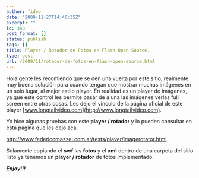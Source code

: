 ```yaml
---
author: fideo
date: "2009-11-27T14:46:35Z"
excerpt: ""
id: 348
post_format: []
status: publish
tags: []
title: Player / Rotador de Fotos en Flash Open Source.
type: post
url: /2009/11/rotador-de-fotos-en-flash-open-source.html
---
```

Hola gente les recomiendo que se den una vuelta por este sitio, realmente muy buena solución para cuando tengan que mostrar muchas imágenes en un solo lugar, al mejor estilo player. En realidad es un player de imágenes, ya que este control les permite pasar de a una las imágenes verlas full screen entre otras cosas. Les dejo el vínculo de la página oficial de este player [www.longtailvideo.com](http://www.longtailvideo.com).

Yo hice algunas pruebas con este **player / rotador** y lo pueden consultar en esta página que les dejo acá.

<http://www.federicomazzei.com.ar/tests/player/imagerotator.html>

Solamente copiando el **swf** las **fotos** y el **xml** dentro de una carpeta del sitio listo ya tenemos un **player / rotador** de fotos implementado.

***Enjoy!!!***
